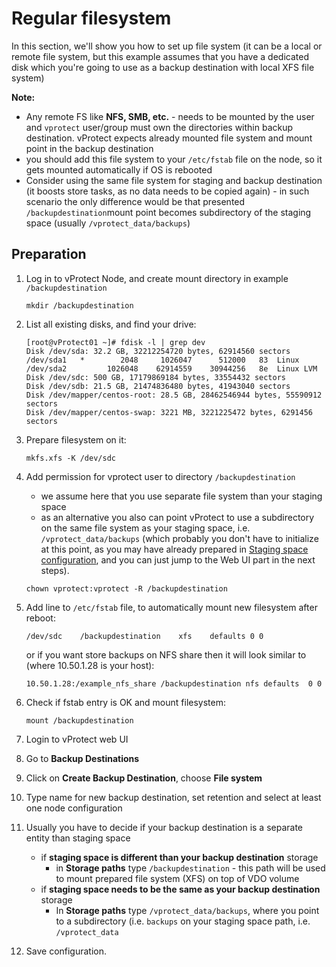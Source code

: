 # Regular filesystem

In this section, we'll show you how to set up file system \(it can be a local or remote file system, but this example assumes that you have a dedicated disk which you're going to use as a backup destination with local XFS file system\)

**Note:**

* Any remote FS like **NFS, SMB, etc.** - needs to be mounted by the user and `vprotect` user/group must own the directories within backup destination. vProtect expects already mounted file system and mount point in the backup destination
* you should add this file system to your `/etc/fstab` file on the node, so it gets mounted automatically if OS is rebooted
* Consider using the same file system for staging and backup destination \(it boosts store tasks, as no data needs to be copied again\) - in such scenario the only difference would be that presented `/backupdestination`mount point becomes subdirectory of the staging space \(usually `/vprotect_data/backups`\) 

## Preparation

1. Log in to vProtect Node, and create mount directory in example `/backupdestination`

   ```text
   mkdir /backupdestination
   ```

2. List all existing disks, and find your drive:

   ```text
   [root@vProtect01 ~]# fdisk -l | grep dev
   Disk /dev/sda: 32.2 GB, 32212254720 bytes, 62914560 sectors
   /dev/sda1   *        2048     1026047      512000   83  Linux
   /dev/sda2         1026048    62914559    30944256   8e  Linux LVM
   Disk /dev/sdc: 500 GB, 17179869184 bytes, 33554432 sectors
   Disk /dev/sdb: 21.5 GB, 21474836480 bytes, 41943040 sectors
   Disk /dev/mapper/centos-root: 28.5 GB, 28462546944 bytes, 55590912 sectors
   Disk /dev/mapper/centos-swap: 3221 MB, 3221225472 bytes, 6291456 sectors
   ```

3. Prepare filesystem on it:

   ```text
   mkfs.xfs -K /dev/sdc
   ```

4. Add permission for vprotect user to directory `/backupdestination`

   * we assume here that you use separate file system than your staging space
   * as an alternative you also  can point vProtect to use a subdirectory on the same file system as your staging space, i.e. `/vprotect_data/backups` \(which probably you don't have to initialize at this point, as you may have already prepared in [Staging space configuration](../../common-tasks/staging-space-configuration.md), and you can just jump to the Web UI part in the next steps\). 

   ```text
   chown vprotect:vprotect -R /backupdestination
   ```

5. Add line to `/etc/fstab` file, to automatically mount new filesystem after reboot:

   ```text
   /dev/sdc    /backupdestination    xfs    defaults 0 0
   ```

   or if you want store backups on NFS share then it will look similar to \(where 10.50.1.28 is your host\):

   ```text
   10.50.1.28:/example_nfs_share /backupdestination nfs defaults  0 0
   ```

6. Check if fstab entry is OK and mount filesystem:

   ```text
   mount /backupdestination
   ```

7. Login to vProtect web UI
8. Go to **Backup Destinations**
9. Click on **Create Backup Destination**, choose **File system**
10. Type name for new backup destination, set retention and select at least one node configuration
11. Usually you have to decide if your backup destination is a separate entity than staging space
    * if **staging space is different than your backup destination** storage
      * in **Storage paths** type `/backupdestination` - this path will be used to mount prepared file system \(XFS\) on top of VDO volume
    * if **staging space needs to be the same as your backup destination** storage
      * In **Storage paths** type `/vprotect_data/backups`, where you point to a subdirectory \(i.e. `backups` on your staging space path, i.e. `/vprotect_data`
12. Save configuration.

